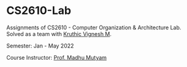 # CS2610-Lab

Assignments of CS2610 - Computer Organization & Architecture Lab. Solved as a team with [Kruthic Vignesh M](https://github.com/Kruthic-Vignesh).

Semester: Jan - May 2022

Course Instructor: [Prof. Madhu Mutyam](http://www.cse.iitm.ac.in/~madhu/)
